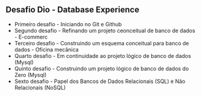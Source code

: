 ## Desafio Dio - Database Experience
- Primeiro desafio - Iniciando no Git e Github
- Segundo desafio -  Refinando um projeto ceonceitual de banco de dados - E-commerc
-  Terceiro desafio - Construindo um esquema conceitual para banco de dados - Oficina mecânica
-  Quarto desafio -  Em continuidade ao projeto lógico de banco de dados (Mysql)
-  Quinto desafio - Construindo um projeto lógico de banco de dados do Zero (Mysql)
- Sexto desafio - Papel dos Bancos de Dados Relacionais (SQL) e Não Relacionais (NoSQL)
